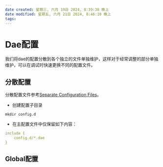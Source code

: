 ```yaml
---
date created: 星期三, 六月 19日 2024, 8:39:38 晚上
date modified: 星期五, 六月 21日 2024, 8:46:10 晚上
tags: 
---
```


# Dae配置

我们将dae的配置分散到各个独立的文件单独维护，这样对于经常调整的部分单独维护，可以在调试时快速更换不同的配置文件。

## 分散配置

分散配置文件参考[Separate Configuration Files](https://github.com/daeuniverse/dae/blob/main/docs/en/configuration/separate-config.md)。

- 创建配置子目录

```shell
mkdir config.d
```

- 在主配置文件中仅保留如下内容：

```yaml
include {
	config.d/*.dae
}
```

## Global配置

```

```